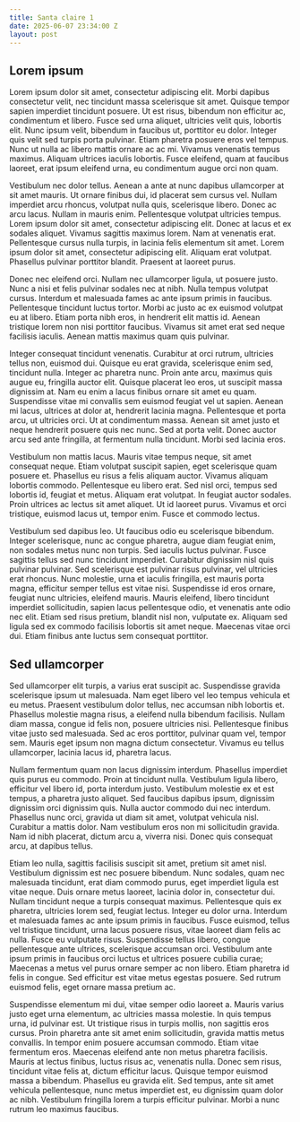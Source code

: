 ```yaml
---
title: Santa claire 1
date: 2025-06-07 23:34:00 Z
layout: post
---
```


## Lorem ipsum

Lorem ipsum dolor sit amet, consectetur adipiscing elit. Morbi dapibus consectetur velit, nec tincidunt massa scelerisque sit amet. Quisque tempor sapien imperdiet tincidunt posuere. Ut est risus, bibendum non efficitur ac, condimentum et libero. Fusce sed urna aliquet, ultricies velit quis, lobortis elit. Nunc ipsum velit, bibendum in faucibus ut, porttitor eu dolor. Integer quis velit sed turpis porta pulvinar. Etiam pharetra posuere eros vel tempus. Nunc ut nulla ac libero mattis ornare ac ac mi. Vivamus venenatis tempus maximus. Aliquam ultrices iaculis lobortis. Fusce eleifend, quam at faucibus laoreet, erat ipsum eleifend urna, eu condimentum augue orci non quam.

Vestibulum nec dolor tellus. Aenean a ante at nunc dapibus ullamcorper at sit amet mauris. Ut ornare finibus dui, id placerat sem cursus vel. Nullam imperdiet arcu rhoncus, volutpat nulla quis, scelerisque libero. Donec ac arcu lacus. Nullam in mauris enim. Pellentesque volutpat ultricies tempus. Lorem ipsum dolor sit amet, consectetur adipiscing elit. Donec at lacus et ex sodales aliquet. Vivamus sagittis maximus lorem. Nam at venenatis erat. Pellentesque cursus nulla turpis, in lacinia felis elementum sit amet. Lorem ipsum dolor sit amet, consectetur adipiscing elit. Aliquam erat volutpat. Phasellus pulvinar porttitor blandit. Praesent at laoreet purus.

Donec nec eleifend orci. Nullam nec ullamcorper ligula, ut posuere justo. Nunc a nisi et felis pulvinar sodales nec at nibh. Nulla tempus volutpat cursus. Interdum et malesuada fames ac ante ipsum primis in faucibus. Pellentesque tincidunt luctus tortor. Morbi ac justo ac ex euismod volutpat eu at libero. Etiam porta nibh eros, in hendrerit elit mattis id. Aenean tristique lorem non nisi porttitor faucibus. Vivamus sit amet erat sed neque facilisis iaculis. Aenean mattis maximus quam quis pulvinar.

Integer consequat tincidunt venenatis. Curabitur at orci rutrum, ultricies tellus non, euismod dui. Quisque eu erat gravida, scelerisque enim sed, tincidunt nulla. Integer ac pharetra nunc. Proin ante arcu, maximus quis augue eu, fringilla auctor elit. Quisque placerat leo eros, ut suscipit massa dignissim at. Nam eu enim a lacus finibus ornare sit amet eu quam. Suspendisse vitae mi convallis sem euismod feugiat vel ut sapien. Aenean mi lacus, ultrices at dolor at, hendrerit lacinia magna. Pellentesque et porta arcu, ut ultricies orci. Ut at condimentum massa. Aenean sit amet justo et neque hendrerit posuere quis nec nunc. Sed at porta velit. Donec auctor arcu sed ante fringilla, at fermentum nulla tincidunt. Morbi sed lacinia eros.

Vestibulum non mattis lacus. Mauris vitae tempus neque, sit amet consequat neque. Etiam volutpat suscipit sapien, eget scelerisque quam posuere et. Phasellus eu risus a felis aliquam auctor. Vivamus aliquam lobortis commodo. Pellentesque eu libero erat. Sed nisl orci, tempus sed lobortis id, feugiat et metus. Aliquam erat volutpat. In feugiat auctor sodales. Proin ultrices ac lectus sit amet aliquet. Ut id laoreet purus. Vivamus et orci tristique, euismod lacus ut, tempor enim. Fusce et commodo lectus.

Vestibulum sed dapibus leo. Ut faucibus odio eu scelerisque bibendum. Integer scelerisque, nunc ac congue pharetra, augue diam feugiat enim, non sodales metus nunc non turpis. Sed iaculis luctus pulvinar. Fusce sagittis tellus sed nunc tincidunt imperdiet. Curabitur dignissim nisl quis pulvinar pulvinar. Sed scelerisque est pulvinar risus pulvinar, vel ultricies erat rhoncus. Nunc molestie, urna et iaculis fringilla, est mauris porta magna, efficitur semper tellus est vitae nisi. Suspendisse id eros ornare, feugiat nunc ultricies, eleifend mauris. Mauris eleifend, libero tincidunt imperdiet sollicitudin, sapien lacus pellentesque odio, et venenatis ante odio nec elit. Etiam sed risus pretium, blandit nisl non, vulputate ex. Aliquam sed ligula sed ex commodo facilisis lobortis sit amet neque. Maecenas vitae orci dui. Etiam finibus ante luctus sem consequat porttitor.


## Sed ullamcorper

Sed ullamcorper elit turpis, a varius erat suscipit ac. Suspendisse gravida scelerisque ipsum ut malesuada. Nam eget libero vel leo tempus vehicula et eu metus. Praesent vestibulum dolor tellus, nec accumsan nibh lobortis et. Phasellus molestie magna risus, a eleifend nulla bibendum facilisis. Nullam diam massa, congue id felis non, posuere ultricies nisi. Pellentesque finibus vitae justo sed malesuada. Sed ac eros porttitor, pulvinar quam vel, tempor sem. Mauris eget ipsum non magna dictum consectetur. Vivamus eu tellus ullamcorper, lacinia lacus id, pharetra lacus.

Nullam fermentum quam non lacus dignissim interdum. Phasellus imperdiet quis purus eu commodo. Proin at tincidunt nulla. Vestibulum ligula libero, efficitur vel libero id, porta interdum justo. Vestibulum molestie ex et est tempus, a pharetra justo aliquet. Sed faucibus dapibus ipsum, dignissim dignissim orci dignissim quis. Nulla auctor commodo dui nec interdum. Phasellus nunc orci, gravida ut diam sit amet, volutpat vehicula nisl. Curabitur a mattis dolor. Nam vestibulum eros non mi sollicitudin gravida. Nam id nibh placerat, dictum arcu a, viverra nisi. Donec quis consequat arcu, at dapibus tellus.

Etiam leo nulla, sagittis facilisis suscipit sit amet, pretium sit amet nisl. Vestibulum dignissim est nec posuere bibendum. Nunc sodales, quam nec malesuada tincidunt, erat diam commodo purus, eget imperdiet ligula est vitae neque. Duis ornare metus laoreet, lacinia dolor in, consectetur dui. Nullam tincidunt neque a turpis consequat maximus. Pellentesque quis ex pharetra, ultricies lorem sed, feugiat lectus. Integer eu dolor urna. Interdum et malesuada fames ac ante ipsum primis in faucibus. Fusce euismod, tellus vel tristique tincidunt, urna lacus posuere risus, vitae laoreet diam felis ac nulla. Fusce eu vulputate risus. Suspendisse tellus libero, congue pellentesque ante ultrices, scelerisque accumsan orci. Vestibulum ante ipsum primis in faucibus orci luctus et ultrices posuere cubilia curae; Maecenas a metus vel purus ornare semper ac non libero. Etiam pharetra id felis in congue. Sed efficitur est vitae metus egestas posuere. Sed rutrum euismod felis, eget ornare massa pretium ac.

Suspendisse elementum mi dui, vitae semper odio laoreet a. Mauris varius justo eget urna elementum, ac ultricies massa molestie. In quis tempus urna, id pulvinar est. Ut tristique risus in turpis mollis, non sagittis eros cursus. Proin pharetra ante sit amet enim sollicitudin, gravida mattis metus convallis. In tempor enim posuere accumsan commodo. Etiam vitae fermentum eros. Maecenas eleifend ante non metus pharetra facilisis. Mauris at lectus finibus, luctus risus ac, venenatis nulla. Donec sem risus, tincidunt vitae felis at, dictum efficitur lacus. Quisque tempor euismod massa a bibendum. Phasellus eu gravida elit. Sed tempus, ante sit amet vehicula pellentesque, nunc metus imperdiet est, eu dignissim quam dolor ac nibh. Vestibulum fringilla lorem a turpis efficitur pulvinar. Morbi a nunc rutrum leo maximus faucibus. 

